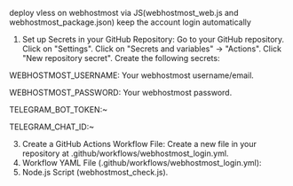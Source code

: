 deploy vless on webhostmost via JS(webhostmost_web.js and webhostmost_package.json)
keep the account login automatically
  1. Set up Secrets in your GitHub Repository:
  Go to your GitHub repository.
  Click on "Settings".
  Click on "Secrets and variables" -> "Actions".
  Click "New repository secret".
  Create the following secrets:

  WEBHOSTMOST_USERNAME: Your webhostmost username/email.
  
  WEBHOSTMOST_PASSWORD: Your webhostmost password.

  TELEGRAM_BOT_TOKEN:~

  TELEGRAM_CHAT_ID:~
  
3. Create a GitHub Actions Workflow File:
  Create a new file in your repository at .github/workflows/webhostmost_login.yml.
4. Workflow YAML File (.github/workflows/webhostmost_login.yml):
5. Node.js Script (webhostmost_check.js).



